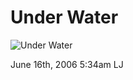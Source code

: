 # Under Water

![Under Water](http://pics.livejournal.com/mi3ch/pic/0010hr35)

<span id="timestamp"> June 16th, 2006 5:34am </span> <span
class="tag">LJ</span>
